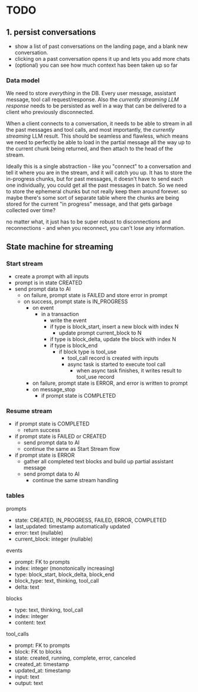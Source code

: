 # TODO

## 1. persist conversations

- show a list of past conversations on the landing page, and a blank new conversation.
- clicking on a past conversation opens it up and lets you add more chats
- (optional) you can see how much context has been taken up so far

### Data model

We need to store _everything_ in the DB. Every user message, assistant message, tool call request/response. Also the _currently streaming LLM response_ needs to be persisted as well in a way that can be delivered to a client who previously disconnected.

When a client connects to a conversation, it needs to be able to stream in all the past messages and tool calls, and most importantly, the _currently streaming_ LLM result. This should be seamless and flawless, which means we need to perfectly be able to load in the partial message all the way up to the current chunk being returned, and then attach to the head of the stream.

Ideally this is a single abstraction - like you "connect" to a conversation and tell it where you are in the stream, and it will catch you up. It has to store the in-progress chunks, but for past messages, it doesn't have to send each one individually, you could get all the past messages in batch. So we need to store the ephemeral chunks but not really keep them around forever. so maybe there's some sort of separate table where the chunks are being stored for the current "in progress" message, and that gets garbage collected over time?

no matter what, it just has to be super robust to disconnections and reconnections - and when you reconnect, you can't lose any information.


## State machine for streaming
### Start stream
- create a prompt with all inputs
- prompt is in state CREATED
- send prompt data to AI 
  - on failure, prompt state is FAILED and store error in prompt
  - on success, prompt state is IN_PROGRESS
    - on event
      - in a transaction
        - write the event
        - if type is block_start, insert a new block with index N
            - update prompt current_block to N
        - if type is block_delta, update the block with index N
        - if type is block_end
          - if block type is tool_use
            - tool_call record is created with inputs
            - async task is started to execute tool call
              - when async task finishes, it writes result to tool_use record
    - on failure, prompt state is ERROR, and error is written to prompt
    - on message_stop
      - if prompt state is COMPLETED

### Resume stream
- if prompt state is COMPLETED
  - return success
- if prompt state is FAILED or CREATED
  - send prompt data to AI
  - continue the same as Start Stream flow
- if prompt state is ERROR
  - gather all completed text blocks and build up partial assistant message
  - send prompt data to AI
    - continue the same stream handling 

### tables
prompts
- state: CREATED, IN_PROGRESS, FAILED, ERROR, COMPLETED
- last_updated: timestamp automatically updated
- error: text (nullable)
- current_block: integer (nullable)

events
- prompt: FK to prompts
- index: integer (monotonically increasing)
- type: block_start, block_delta, block_end
- block_type: text, thinking, tool_call
- delta: text

blocks
- type: text, thinking, tool_call
- index: integer
- content: text

tool_calls
- prompt: FK to prompts
- block: FK to blocks
- state: created, running, complete, error, canceled
- created_at: timestamp
- updated_at: timestamp
- input: text
- output: text